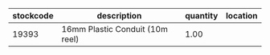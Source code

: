 |stockcode|description|quantity|location|
|---------|-----------|--------|--------|
|19393|16mm Plastic Conduit (10m reel)|1.00||
